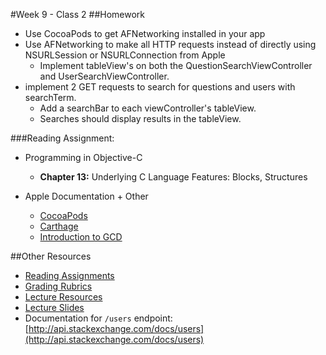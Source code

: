 #Week 9 - Class 2
##Homework
* Use CocoaPods to get AFNetworking installed in your app
* Use AFNetworking to make all HTTP requests instead of directly using NSURLSession or NSURLConnection from Apple
  * Implement tableView's on both the QuestionSearchViewController and UserSearchViewController.
* implement 2 GET requests to search for questions and users with searchTerm.
  * Add a searchBar to each viewController's tableView.
  * Searches should display results in the tableView.

###Reading Assignment:
* Programming in Objective-C
  * **Chapter 13:** Underlying C Language Features: Blocks, Structures

* Apple Documentation + Other
  * [CocoaPods](https://cocoapods.org/)
  * [Carthage](https://github.com/Carthage/Carthage)
  * [Introduction to GCD](https://developer.apple.com/library/ios/documentation/Performance/Reference/GCD_libdispatch_Ref/)

##Other Resources
* [Reading Assignments](../../Resources/ra-grading-standard/)
* [Grading Rubrics](../../Resources/)
* [Lecture Resources](lecture/)
* [Lecture Slides](https://www.icloud.com/keynote/000aZmpSznOit-MKVG2qWwAVw#Week9-Class2)
* Documentation for `/users` endpoint: [http://api.stackexchange.com/docs/users](http://api.stackexchange.com/docs/users)

